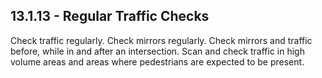 ## 13.1.13 - Regular Traffic Checks
Check traffic regularly. Check mirrors regularly. Check mirrors and traffic before, while in and after an intersection. Scan and check traffic in high volume areas and areas where pedestrians are expected to be present.